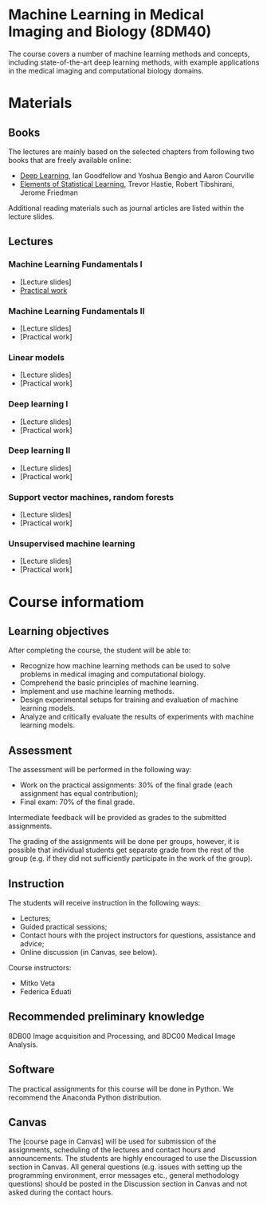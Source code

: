 # Machine Learning in Medical Imaging and Biology (8DM40)
The course covers a number of machine learning methods and concepts, including state-of-the-art deep learning methods, with example applications in the medical imaging and computational biology domains.

# Materials

## Books
The lectures are mainly based on the selected chapters from following two books that are freely available online:

* [Deep Learning](https://www.deeplearningbook.org/), Ian Goodfellow and Yoshua Bengio and Aaron Courville
* [Elements of Statistical Learning](https://web.stanford.edu/~hastie/ElemStatLearn/), Trevor Hastie, Robert Tibshirani, Jerome Friedman

Additional reading materials such as journal articles are listed within the lecture slides. 

## Lectures

### Machine Learning Fundamentals I
* [Lecture slides]
* [Practical work](practicals/week_1.ipynb)

### Machine Learning Fundamentals II
* [Lecture slides]
* [Practical work]

### Linear models
* [Lecture slides]
* [Practical work]

### Deep learning I
* [Lecture slides]
* [Practical work]

### Deep learning II
* [Lecture slides]
* [Practical work]

### Support vector machines, random forests
* [Lecture slides]
* [Practical work]

### Unsupervised machine learning
* [Lecture slides]
* [Practical work]

# Course informatiom

## Learning objectives

After completing the course, the student will be able to:
* Recognize how machine learning methods can be used to solve problems in medical imaging and computational biology.
* Comprehend the basic principles of machine learning.
* Implement and use machine learning methods.
* Design experimental setups for training and evaluation of machine learning models.
* Analyze and critically evaluate the results of experiments with machine learning models.

## Assessment

The assessment will be performed in the following way:

* Work on the practical assignments: 30% of the final grade (each assignment has equal contribution);
* Final exam: 70% of the final grade.

Intermediate feedback will be provided as grades to the submitted assignments.

The grading of the assignments will be done per groups, however, it is possible that individual students get separate grade from the rest of the group (e.g. if they did not sufficiently participate in the work of the group).

## Instruction

The students will receive instruction in the following ways:

* Lectures;
* Guided practical sessions;
* Contact hours with the project instructors for questions, assistance and advice;
* Online discussion (in Canvas, see below).

Course instructors:
* Mitko Veta
* Federica Eduati 

## Recommended preliminary knowledge

8DB00 Image acquisition and Processing, and 8DC00 Medical Image Analysis.

## Software

The practical assignments for this course will be done in Python. We recommend the Anaconda Python distribution.

## Canvas

The [course page in Canvas] will be used for submission of the assignments, scheduling of the lectures and contact hours and announcements. The students are highly encouraged to use the Discussion section in Canvas. All general questions (e.g. issues with setting up the programming environment, error messages etc., general methodology questions) should be posted in the Discussion section in Canvas and not asked during the contact hours.

